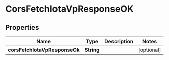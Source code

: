 # CorsFetchIotaVpResponseOK

## Properties

| Name                          | Type       | Description | Notes      |
| ----------------------------- | ---------- | ----------- | ---------- |
| **corsFetchIotaVpResponseOk** | **String** |             | [optional] |
